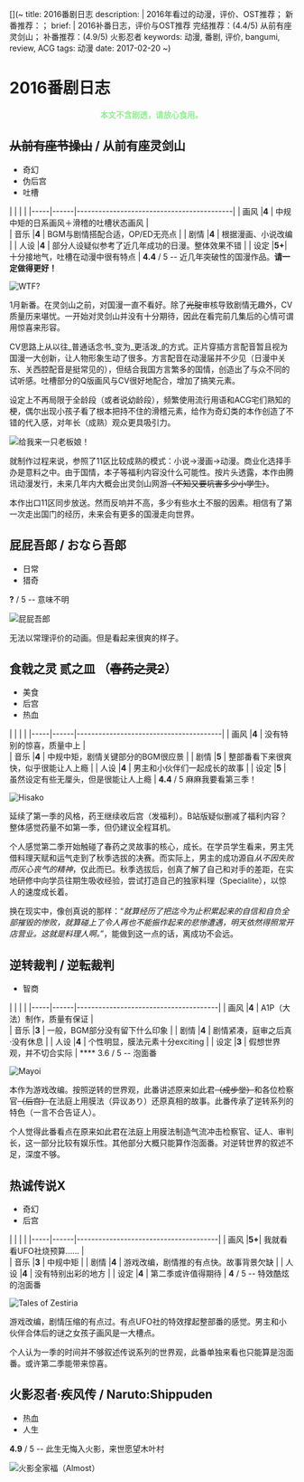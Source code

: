 [](~
    title:       2016番剧日志
    description: |
        2016年看过的动漫，评价、OST推荐；
        新番推荐：；
    brief:   |
        2016补番日志，评价与OST推荐
        完结推荐：(4.4/5) 从前有座灵剑山；
        补番推荐：(4.9/5) 火影忍者
    keywords:    动漫, 番剧, 评价, bangumi, review, ACG
    tags:        动漫
    date:        2017-02-20
~)

<script type="application/ld+json">
{
    "@context": "http://schema.org",
    "@type": "WebPage",
    "breadcrumb": "博客 > 评论 > 动漫",
    "mainEntity":  {
		  "@type":         "Blog",
		  "dateCreated":   "2016-12-31",
		  "dateModified":  "2017-02-20",
		  "name":          "2016番剧日志",
		  "inLanguage":    "zh-CN",
		  "keywords":      "番剧, 推荐, OST",
		  "author": {
		    "@type":  "Person",
		    "name":   "Jiewei Qian",
		    "sameAs": "/about/"
		  },
		  "license": "https://creativecommons.org/licenses/by-nc-sa/4.0/"
	  }
}
</script>

<style>
article {
    line-height: 1.67; /* chinese article */
}
/* we use ul to add tags to bangumi */
article ul {
   display: block;
   background-color: inherit;
   margin: 1em 0;
   padding-left: 0;
}
article ul li {
	display: inline-block;
	background-color: inherit;
	border:  1pt solid #000;
	border-radius: .5ex;
	padding: .2ex 1ch;
	line-height: 1.3;
	margin:  0 1ex;
}
article strong {
	color: #fff;
}
article del, article em {
	margin-left: 0.2ch;
	margin-right: 0.2ch;
}
article .hidden {
	visibility: hidden;
}
</style>

<script>
var TAG_COLORS = {
	"奇幻":   "rgb(90, 255, 202);",
	"人生":   "rgb(219, 255, 109);",
	"智商":   "rgb(218, 184, 255);",
	"后宫":   "rgb(255, 181, 216);",
	"日常":   "rgb(186, 255, 210);",
	"伪后宫":  "rgb(255, 203, 246);",
	"美食":    "rgb(255, 153, 66);",
	"热血":    "rgb(255, 91, 91);"
}
var DEF_BG_COLOR = "#d8d8d8"
var DEF_FG_COLOR = "#000"
var DEFAULT_COLOR  = DEF_BG_COLOR + ';' + DEF_FG_COLOR;
document.addEventListener('DOMContentLoaded', function(){
	$$('ul li').forEach(function(li){
		if (li.children.length!==0) return
		var color = TAG_COLORS[li.innerText || li.innerHTML] || DEFAULT_COLOR
		var bg = color.split(';')[0] || DEF_BG_COLOR
		var fg = color.split(';')[1] || DEF_FG_COLOR
		li.style.color = fg
		li.style.backgroundColor = bg
	})
})
</script>

2016番剧日志
===

<strong style="display:block; text-align:center; color:lightgreen;">本文不含剧透，请放心食用。</strong>

[](< data-section="Lingjianshan">)
## ~~从前有座节操山~~ / 从前有座灵剑山

[](< .borderless >)
* 奇幻
* 伪后宫
* 吐槽

<script type="application/ld+json">
{
    "@context": "http://schema.org",
	  "@type":  "Review",
	  "author": {
	    "@type":  "Person",
	    "name":   "Jiewei Qian",
	    "sameAs": "/About/"
	  },
	  "itemReviewed":    {
	    "@type":    "CreativeWork",
	    "genre":    "Anime",
	    "name":     "从前有座灵剑山",
	    "sameAs":   "https://zh.wikipedia.org/wiki/从前有座灵剑山"
	  },
	  "name":       "良心国语配音，自带官方吐槽。",
	  "reviewBody": "近几年突破性的国漫作品。配音质量明显突破，配合方言创造了独特的观赏感受。自带吐槽在国漫中很有特色。因为此番出口11区，其余部分未见明显突破。",
	  "reviewRating": {
	    "@type":       "Rating",
	    "bestRating":  5,
	    "worstRating": 0,
	    "ratingValue": "4.4"
	  }
  }
</script>

[](< .headless >)
|     |      |                                           |
|-----|------|-------------------------------------------|
| 画风 |**4** | 中规中矩的日系画风＋滑稽的吐槽状态画风          |    
| 音乐 |**4** | BGM与剧情搭配合适，OP/ED无亮点               |
| 剧情 |**4** | 根据漫画、小说改编                          |
| 人设 |**4** | 部分人设疑似参考了近几年成功的日漫。整体效果不错 |
| 设定 |**5+**| 十分接地气，吐槽在动漫中很有特点               |
**4.4** / 5  --  近几年突破性的国漫作品。**请一定做得更好！**

![WTF?](./lingjianshan-wtf.jpg)


1月新番。在灵剑山之前，对国漫一直不看好。除了~~光腚~~审核导致剧情无趣外，CV质量历来堪忧。一开始对灵剑山并没有十分期待，因此在看完前几集后的心情可谓用惊喜来形容。

CV思路上从以往_普通话念书_变为_更活泼_的方式。正片穿插方言配音暂且视为国漫一大创新，让人物形象生动了很多。方言配音在动漫届并不少见（日漫中关东、关西腔配音是挺常见的），但结合我国方言繁多的国情，创造出了与众不同的试听感。吐槽部分的Q版画风与CV很好地配合，增加了搞笑元素。

设定上不再局限于全龄段（或者说幼龄段），频繁使用流行用语和ACG宅们熟知的梗，偶尔出现小孩子看了根本把持不住的滑稽元素，给作为奇幻类的本作创造了不错的代入感，对年长（成熟）观众更具吸引力。

![给我来一只老板娘！](./lingjianshan-18plus.jpg)

就制作过程来说，参照了11区比较成熟的模式：小说→漫画→动漫。商业化选择手办是意料之中。由于国情，本子等福利内容没什么可能性。按片头透露，本作由腾讯动漫发行，未来几年内大概会出灵剑山网游~~（不知又要坑害多少小学生）~~。

本作出口11区同步放送。然而反响并不高，多少有些水土不服的因素。相信有了第一次走出国门的经历，未来会有更多的国漫走向世界。



[](< data-section="屁屁吾郎">)
## 屁屁吾郎 / おなら吾郎

[](< .borderless >)
* 日常
* 猎奇

<script type="application/ld+json">
{
    "@context": "http://schema.org",
	  "@type":   "Review",
	  "author": {
	    "@type":  "Person",
	    "name":   "Jiewei Qian",
	    "sameAs": "/About/"
	  },
	  "itemReviewed":    {
	    "@type":    "CreativeWork",
	    "genre":    "Anime",
	    "name":     "屁屁吾郎",
	    "alternateName": "屁屁吾郎"
	  },
	  "name":       "真·适合蹲坑的时候看",
	  "reviewBody": "适合蹲坑的时候看，单集仅3分钟。搞笑程度还不错，容易上瘾。",
	  "reviewRating": {
	    "@type":       "Rating",
	    "bestRating":  5,
	    "worstRating": 0,
	    "ratingValue": "?"
	  }
}
</script>

**?** / 5  --  意味不明

![屁屁吾郎](./onara-gorou.jpg)

无法以常理评价的动画。但是看起来很爽的样子。



## 食戟之灵 贰之皿 （~~春药之灵2~~）

[](< .borderless >)
* 美食
* 后宫
* 热血

<script type="application/ld+json">
{
    "@context": "http://schema.org",
	  "@type":   "Review",
	  "author": {
	    "@type":  "Person",
	    "name":   "Jiewei Qian",
	    "sameAs": "/About/"
	  },
	  "itemReviewed":    {
	    "@type":    "CreativeWork",
	    "genre":    "Anime",
	    "name":     "食戟のソーマ",
	    "alternateName": "食戟之灵",
	    "sameAs":   "https://ja.wikipedia.org/wiki/食戟のソーマ"
	  },
	  "name":       "令人上瘾，就是有点短",
	  "reviewBody": "延续了第一季的水准和流行度",
	  "reviewRating": {
	    "@type":       "Rating",
	    "bestRating":  5,
	    "worstRating": 0,
	    "ratingValue": 4
	  }
}
</script>

[](< .headless >)
|     |      |                                        |
|-----|------|----------------------------------------|
| 画风 |**4** | 没有特别的惊喜，质量中上                   |    
| 音乐 |**4** | 中规中矩，剧情关键部分的BGM很应景           |
| 剧情 |**5** | 整部番看下来很爽快，似乎很能让人上瘾         |
| 人设 |**4** | 男主和小伙伴们一起成长的故事                |
| 设定 |**5** | 虽然设定有些无厘头，但是很能让人上瘾         |
**4.4** / 5 麻麻我要看第三季！

![Hisako](./hisako.jpg)

延续了第一季的风格，药王继续收后宫（发福利）。B站版疑似删减了福利内容？整体感觉药量不如第一季，但仍建议全程耳机。

个人感觉第二季开始触碰了春药之灵故事的核心，成长。在学员学生看来，男主凭借料理天赋和运气走到了秋季选拔的决赛。而实际上，男主的成功源自*从不因失败而灰心丧气的精神*，仅此而已。秋季选拔后，创真了解了自己和对手的差距，在实地研修中向学员往期生吸收经验，尝试打造自己的独家料理（Specialite），以惊人的速度成长着。

换在现实中，像创真说的那样：“*就算经历了把迄今为止积累起来的自信和自负全部摧毁的惨败，就算碰上了令人再也不能振作起来的悲惨遭遇，明天依然得照常开店营业。这就是料理人啊。*”，能做到这一点的话，离成功不会远。



[](< data-section="Charlotte">)
## 逆转裁判 / 逆転裁判

[](< .borderless >)
* 智商

<script type="application/ld+json">
{
    "@context": "http://schema.org",
	  "@type":   "Review",
	  "author": {
	    "@type":  "Person",
	    "name":   "Jiewei Qian",
	    "sameAs": "/About/"
	  },
	  "itemReviewed":    {
	    "@type":    "CreativeWork",
	    "genre":    "Anime",
	    "name":     "逆转裁判",
	    "sameAs":   "https://ja.wikipedia.org/wiki/%E9%80%86%E8%BB%A2%E8%A3%81%E5%88%A4_%E3%80%9C%E3%81%9D%E3%81%AE%E3%80%8C%E7%9C%9F%E5%AE%9F%E3%80%8D%E3%80%81%E7%95%B0%E8%AD%B0%E3%81%82%E3%82%8A!%E3%80%9C"
	  },
	  "name":       "泡面番",
	  "reviewBody": "带伪后宫元素的泡面番？",
	  "reviewRating": {
	    "@type":       "Rating",
	    "bestRating":  5,
	    "worstRating": 0,
	    "ratingValue": 4
	  }
}
</script>

[](< .headless >)
|     |      |                                       |
|-----|------|---------------------------------------|
| 画风 |**4** | A1P（大法）制作，质量有保证               |    
| 音乐 |**3** | 一般，BGM部分没有留下什么印象             |
| 剧情 |**4** | 剧情紧凑，庭审之后真·没有休息             |
| 人设 |**4** | 个性明显，膜法元素十分exciting           |
| 设定 |**3** | 假想世界观，并不切合实际                 |
**** 3.6 / 5 -- 泡面番

![Mayoi](./mayoi-and-naruhodou.jpg)

本作为游戏改编。按照逆转的世界观，此番讲述原来如此君~~（成步堂）~~和各位检察官~~（后宫）~~在法庭上用膜法（异议あり）还原真相的故事。此番传承了逆转系列的特色（一言不合告证人）。

个人觉得此番看点在原来如此君在法庭上用膜法制造气流冲击检察官、证人、审判长，这一部分比较有娱乐性。其他部分大概只能算作泡面番。对逆转世界的叙述不足，深度不够。



[](< data-section="热诚传说X">)
## 热诚传说X

[](< .borderless >)
* 奇幻
* 后宫

<script type="application/ld+json">
{
    "@context": "http://schema.org",
	  "@type":   "Review",
	  "author": {
	    "@type":  "Person",
	    "name":   "Jiewei Qian",
	    "sameAs": "/About/"
	  },
	  "itemReviewed":    {
	    "@type":    "CreativeWork",
	    "genre":    "Anime",
	    "name":     "热诚传说X"
	  },
	  "name":       "特效撑起整部番",
	  "reviewBody": "第二季或许更精彩",
	  "reviewRating": {
	    "@type":       "Rating",
	    "bestRating":  5,
	    "worstRating": 0,
	    "ratingValue": 4
	  }
}
</script>

[](< .headless >)
|     |      |                                       |
|-----|------|---------------------------------------|
| 画风 |**5+**| 我就看看UFO社烧预算……                   |    
| 音乐 |**3** | 中规中矩                               |
| 剧情 |**4** | 游戏改编，剧情推的有点快。故事背景欠缺      |
| 人设 |**4** | 没有特别出彩的地方                       |
| 设定 |**4** | 第二季或许值得期待                       |
**4** / 5  --  特效酷炫的泡面番

![Tales of Zestiria](./tales-of-zestiria.jpg)

游戏改编，剧情压缩的有点过。有点UFO社的特效撑起整部番的感觉。男主和小伙伴合体后的谜之女孩子画风是一大槽点。

个人认为一季的时间并不够叙述传说系列的世界观，此番单独来看也只能算是泡面番。或许第二季能带来惊喜。



[](< data-section="Naruto Shippuden">)
## **火影忍者·疾风传 / Naruto:Shippuden**

[](< .borderless >)
* 热血
* 人生

<script type="application/ld+json">
{
    "@context": "http://schema.org",
	  "@type":   "Review",
	  "author": {
	    "@type":  "Person",
	    "name":   "Jiewei Qian",
	    "sameAs": "/About/"
	  },
	  "itemReviewed":    {
	    "@type":    "CreativeWork",
	    "genre":    "Anime",
	    "name":     "NARUTO -ナルト- 疾風伝",
	    "alternateName": "火影忍者 疾风传",
	    "sameAs":   "https://ja.wikipedia.org/wiki/NARUTO_-ナルト-_疾風伝"
	  },
	  "name":       "此生无悔入火影，来世愿望木叶村",
	  "reviewBody": "此生无悔入火影，来世愿望木叶村",
	  "reviewRating": {
	    "@type":       "Rating",
	    "bestRating":  5,
	    "worstRating": 0,
	    "ratingValue": "4.9"
	  }
}
</script>

**4.9** / 5  --  此生无悔入火影，来世愿望木叶村

![火影全家福（Almost）](./naruto-family.jpg)
